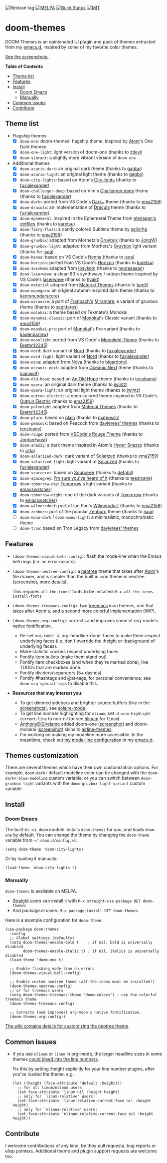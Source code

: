 ![Release tag](https://img.shields.io/github/tag/hlissner/emacs-doom-themes.svg?label=release&style=flat-square)
[![MELPA](http://melpa.org/packages/doom-themes-badge.svg?style=flat-square)](http://melpa.org/#/doom-themes)
[![Build Status](https://travis-ci.org/hlissner/emacs-doom-themes.svg?branch=master&style=flat-square)](https://travis-ci.org/hlissner/emacs-doom-themes)
[![MIT](https://img.shields.io/badge/license-MIT-green.svg?style=flat-square)](./LICENSE)

# doom-themes

DOOM Themes is an opinionated UI plugin and pack of themes extracted from my
[emacs.d], inspired by some of my favorite color themes.

[See the screenshots.][screenshots]

**Table of Contents**

- [Theme list](#theme-list)
- [Features](#features)
- [Install](#install)
    - [Doom Emacs](#doom-emacs)
    - [Manually](#manually)
- [Common Issues](#common-issues)
- [Contribute](#contribute)

## Theme list

- Flagship themes
  - [X] `doom-one`: doom-themes' flagship theme, inspired by [Atom]'s One Dark themes
  - [X] `doom-one-light`: light version of doom-one (thanks to [ztlevi])
  - [X] `doom-vibrant`: a slightly more vibrant version of `doom-one`
- Additional themes
  - [X] `doom-acario-dark`: an original dark theme (thanks to [gagbo])
  - [X] `doom-acario-light`: an original light theme (thanks to [gagbo])
  - [X] `doom-city-lights`: based on Atom's [City lights][city-lights] (thanks to [fuxialexander])
  - [X] `doom-challenger-deep`: based on Vim's [Challenger deep][challenger-deep] theme (thanks to [fuxialexander])
  - [X] `doom-dark+` ported from VS Code's [Dark+][dark+] theme (thanks to [ema2159])
  - [X] `doom-dracula`: an implementation of [Dracula][dracula] theme (thanks to [fuxialexander])
  - [X] `doom-ephemeral`: inspired in the Ephemeral Theme from [elenapan's dotfiles] (thanks to [karetsu])
  - [X] `doom-fairy-floss`: a candy colored Sublime theme by [sailorhg] (thanks to [ema2159])
  - [X] `doom-gruvbox`: adapted from Morhetz's [Gruvbox][gruvbox] (thanks to [JongW])
  - [X] `doom-gruvbox-light`: adapted from Morhetz's [Gruvbox][gruvbox] light variant (thanks for [jsoa])
  - [X] `doom-henna`: based on VS Code's [Henna][henna] (thanks to [jsoa])
  - [X] `doom-horizon`: ported from VS Code's [Horizon][horizon] (thanks to [karetsu])
  - [X] `doom-Iosvkem`: adapted from [Iosvkem][Iosvkem] (thanks to [neutaaaaan])
  - [X] `doom-laserwave`: a clean 80's synthwave / outrun theme inspired by VS Code's [laserwave][laserwave] (thanks to [hyakt])
  - [X] `doom-material` adapted from [Material Themes] (thanks to [tam5])
  - [X] `doom-manegarm`: an original autumn-inspired dark theme (thanks to [kenranunderscore])
  - [X] `doom-miramare`: a port of [Franbach's][franbach] [Miramare][miramare], a variant of gruvbox theme (thanks to [sagittaros])
  - [X] `doom-molokai`: a theme based on Texmate's Monokai
  - [X] `doom-monokai-classic`: port of [Monokai]'s Classic variant (thanks to [ema2159])
  - [X] `doom-monokai-pro`: port of [Monokai]'s Pro variant (thanks to [kadenbarlow]) 
  - [X] `doom-moonlight` ported from VS Code's [Moonlight Theme] (thanks to [Brettm12345])
  - [X] `doom-nord`: dark variant of [Nord][nord] (thanks to [fuxialexander])
  - [X] `doom-nord-light`: light variant of [Nord][nord] (thanks to [fuxialexander])
  - [X] `doom-nova`: adapted from [Nova] (thanks to [bigardone])
  - [X] `doom-oceanic-next`: adapted from [Oceanic Next] theme (thanks to [juanwolf])
  - [X] `doom-old-hope`: based on [An Old Hope] theme (thanks to [teesloane])
  - [X] `doom-opera`: an original dark theme (thanks to [jwintz])
  - [X] `doom-opera-light`: an original light theme (thanks to [jwintz])
  - [X] `doom-outrun-electric`: a neon colored theme inspired in VS Code's [Outrun Electric][outrun] (thanks to [ema2159])
  - [X] `doom-palenight` adapted from [Material Themes] (thanks to [Brettm12345])
  - [x] `doom-plain`: based on [plain][plain] (thanks to [mateossh])
  - [X] `doom-peacock`: based on Peacock from [daylerees' themes][daylerees] (thanks to [teesloane])
  - [X] `doom-rouge`: ported from [VSCode's Rouge Theme][rouge theme]  (thanks to [JordanFaust])
  - [X] `doom-snazzy`: a dark theme inspired in Atom's [Hyper Snazzy][snazzy] (thanks to [ar1a])
  - [X] `doom-solarized-dark`: dark variant of [Solarized][solarized] (thanks to [ema2159])
  - [X] `doom-solarized-light`: light variant of [Solarized][solarized] (thanks to [fuxialexander])
  - [X] `doom-sourcerer`: based on [Sourcerer][sourcerer] (thanks to [defphil])
  - [X] `doom-spacegrey`: [I'm sure you've heard of it][spacegrey] (thanks to [teesloane])
  - [x] `doom-tomorrow-day`: [Tomorrow][tomorrow]'s light variant (thanks to [emacswatcher])
  - [X] `doom-tomorrow-night`: one of the dark variants of [Tomorrow][tomorrow] (thanks to [emacswatcher])
  - [X] `doom-wilmersdorf`: port of Ian Pan's [Wilmersdorf] (thanks to [ema2159])
  - [X] `doom-zenburn`: port of the popular [Zenburn] theme (thanks to [jsoa])
  - [ ] `doom-mono-dark` / `doom-mono-light`: a minimalistic, monochromatic theme
  - [ ] `doom-tron`: based on Tron Legacy from [daylerees' themes][daylerees]

## Features

- `(doom-themes-visual-bell-config)`: flash the mode-line when the Emacs bell
  rings (i.e. an error occurs).
- `(doom-themes-neotree-config)`: a [neotree] theme that takes after [Atom]'s
  file drawer, and is simpler than the built in icon theme in neotree
  ([screenshot](/../screenshots/doom-one.png), [more details][wiki]).

  This requires `all-the-icons`' fonts to be installed: `M-x
  all-the-icons-install-fonts`
- `(doom-themes-treemacs-config)`: two [treemacs] icon themes, one that takes after
  [Atom]'s, and a second more colorful implementation (WIP).
- `(doom-themes-org-config)`: corrects and improves some of org-mode's native
  fontification.
  -  Re-set `org-todo' & `org-headline-done' faces to make them respect
     underlying faces (i.e. don't override the :height or :background of
     underlying faces).
  -  Make statistic cookies respect underlying faces.
  -  Fontify item bullets (make them stand out)
  -  Fontify item checkboxes (and when they're marked done), like TODOs that
     are marked done.
  -  Fontify dividers/separators (5+ dashes)
  -  Fontify #hashtags and @at-tags, for personal convenience; see
     `doom-org-special-tags` to disable this.
- **Resources that may interest you:**
  - To get dimmed sidebars and brighter source buffers (like in the
    [screenshots]), see [solaire-mode].
  - To get line number highlighting for `nlinum`, set
    `nlinum-highlight-current-line` to non-nil (or see [hlinum] for `linum`).
  - [AnthonyDiGirolamo] added doom-one ([screenshot][airline-doom-one]) and
    doom-molokai ([screenshot][airline-doom-molokai]) skins to
    [airline-themes][airline-themes].
  - I'm working on making my modeline more accessible. In the meantime, check
    out [my mode-line configuration][mode-line] in my [emacs.d].

## Themes customization
There are several themes which have their own customization options. For example, `doom-dark+` default modeline color can be changed with the `doom-dark+-blue-modeline` custom variable, or you can switch between `doom-gruvbox-light` variants with the `doom-gruvbox-light-variant` custom variable. 

## Install

### Doom Emacs

The built-in `:ui doom` module installs `doom-themes` for you, and loads
`doom-one` by default. You can change the theme by changing the `doom-theme`
variable from `~/.doom.d/config.el`:

``` emacs-lisp
(setq doom-theme 'doom-city-lights)
```

Or by loading it manually:

``` emacs-lisp
(load-theme 'doom-city-lights t)
```

### Manually

`doom-themes` is available on MELPA.

- [Straight](https://github.com/raxod502/straight.el) users can install it with
  `M-x straight-use-package RET doom-themes`
- And package.el users: `M-x package-install RET doom-themes`

Here is a example configuration for `doom-theme`:

```emacs-lisp
(use-package doom-themes
  :config
  ;; Global settings (defaults)
  (setq doom-themes-enable-bold t    ; if nil, bold is universally disabled
        doom-themes-enable-italic t) ; if nil, italics is universally disabled
  (load-theme 'doom-one t)

  ;; Enable flashing mode-line on errors
  (doom-themes-visual-bell-config)
  
  ;; Enable custom neotree theme (all-the-icons must be installed!)
  (doom-themes-neotree-config)
  ;; or for treemacs users
  (setq doom-themes-treemacs-theme "doom-colors") ; use the colorful treemacs theme
  (doom-themes-treemacs-config)
  
  ;; Corrects (and improves) org-mode's native fontification.
  (doom-themes-org-config))
```

[The wiki contains details for customizing the neotree theme][wiki].

## Common Issues

+ If you use `nlinum` or `linum` in org-mode, the larger headline sizes in some
  themes [could bleed into the line numbers](https://github.com/hlissner/emacs-doom-themes/issues/86).

  Fix this by setting :height explicitly for your line number plugins, after
  you've loaded the theme. e.g.

  ```emacs-lisp
  (let ((height (face-attribute 'default :height)))
    ;; for all linum/nlinum users
    (set-face-attribute 'linum nil :height height)
    ;; only for `linum-relative' users:
    (set-face-attribute 'linum-relative-current-face nil :height height)
    ;; only for `nlinum-relative' users:
    (set-face-attribute 'nlinum-relative-current-face nil :height height))
  ```

## Contribute

I welcome contributions of any kind, be they pull requests, bug reports or elisp
pointers. Additional theme and plugin support requests are welcome too.


[An Old Hope]: https://github.com/mohkale/an-old-hope-theme
[AnthonyDiGirolamo]: https://github.com/AnthonyDiGirolamo
[Atom]: http://atom.io
[Nova]: https://trevordmiller.com/projects/nova
[airline-doom-molokai]: https://github.com/AnthonyDiGirolamo/airline-themes/raw/master/screenshots/airline-doom-molokai-theme.png
[airline-doom-one]: https://github.com/AnthonyDiGirolamo/airline-themes/raw/master/screenshots/airline-doom-one-theme.png
[airline-themes]: https://github.com/AnthonyDiGirolamo/airline-themes
[all-the-icons]: https://github.com/domtronn/all-the-icons.el
[ar1a]: https://github.com/ar1a
[bigardone]: https://github.com/bigardone
[Brettm12345]: https://github.com/Brettm12345
[challenger-deep]: https://github.com/challenger-deep-theme/vim
[city-lights]: http://citylights.xyz/
[dark+]: https://github.com/microsoft/vscode/blob/master/extensions/theme-defaults/themes/dark_plus.json
[daylerees]: http://daylerees.github.io/
[defphil]: https://github.com/defphil
[dracula]: https://draculatheme.com/
[elenapan's dotfiles]: https://github.com/elenapan/dotfiles
[ema2159]: https://github.com/ema2159
[emacs.d]: https://github.com/hlissner/.emacs.d
[emacswatcher]: https://github.com/emacswatcher
[franbach]: https://github.com/franbach
[fuxialexander]: https://github.com/fuxialexander
[gagbo]: https://github.com/gagbo 
[gruvbox]: https://github.com/morhetz/gruvbox
[henna]: https://github.com/httpsterio/vscode-henna
[horizon]: https://github.com/jolaleye/horizon-theme-vscode
[hlinum]: https://melpa.org/#/hlinum
[issues]: https://github.com/hlissner/emacs-doom-themes/issues
[Iosvkem]: https://github.com/neutaaaaan/iosvkem
[juanwolf]: https://github.com/juanwolf
[JongW]: https://github.com/JongW
[jsoa]: https://github.com/jsoa
[jwintz]: https://github.com/jwintz
[kadenbarlow]: https://github.com/kadenbarlow
[karetsu]: https://github.com/karetsu
[kenranunderscore]: https://github.com/kenranunderscore
[mateossh]: https://github.com/mateossh
[Material Themes]: https://github.com/equinusocio/vsc-material-theme
[miramare]: https://github.com/franbach/miramare
[Moonlight Theme]: https://github.com/atomiks/moonlight-vscode-theme
[mode-line]: https://github.com/hlissner/.emacs.d/blob/master/modules/ui/doom-modeline/config.el
[Monokai]: https://monokai.pro/
[neotree]: https://github.com/jaypei/emacs-neotree
[nlinum-hl]: https://github.com/hlissner/emacs-nlinum-hl
[neutaaaaan]: https://github.com/neutaaaaan
[nord]: https://www.nordtheme.com/
[Oceanic Next]: https://github.com/voronianski/oceanic-next-color-scheme
[outrun]: https://github.com/samrap/outrun-theme-vscode
[plain]: https://github.com/gko/plain
[sagittaros]: https://github.com/sagittaros/
[sailorhg]: https://sailorhg.github.io/fairyfloss/
[screenshots]: https://github.com/hlissner/emacs-doom-themes/tree/screenshots
[snazzy]: https://github.com/sindresorhus/hyper-snazzy
[solarized]: http://ethanschoonover.com/solarized
[solaire-mode]: https://github.com/hlissner/emacs-solaire-mode
[sourcerer]: https://github.com/xero/sourcerer.vim
[spacegrey]: http://kkga.github.io/spacegray/
[tam5]: https://github.com/tam5
[teesloane]: https://github.com/teesloane
[tomorrow]: https://github.com/ChrisKempson/Tomorrow-Theme
[treemacs]: https://github.com/Alexander-Miller/treemacs
[wiki]: https://github.com/hlissner/emacs-doom-themes/wiki
[Wilmersdorf]: https://github.com/ianpan870102/wilmersdorf-emacs-theme
[ztlevi]: https://github.com/ztlevi
[laserwave]: https://github.com/Jaredk3nt/laserwave
[hyakt]: https://github.com/hyakt
[rouge theme]: https://github.com/josefaidt/rouge-theme 
[JordanFaust]: https://github.com/JordanFaust
[Zenburn]: https://github.com/bbatsov/zenburn-emacs
